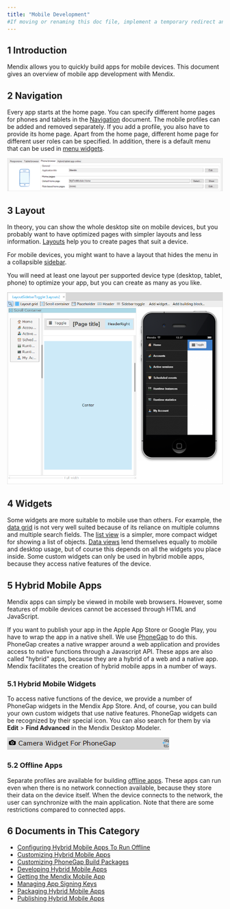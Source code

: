```yaml
---
title: "Mobile Development"
#If moving or renaming this doc file, implement a temporary redirect and let the respective team know they should update the URL in the product. See Mapping to Products for more details.
---
```


## 1 Introduction

Mendix allows you to quickly build apps for mobile devices. This document gives an overview of mobile app development with Mendix.

## 2 Navigation

Every app starts at the home page. You can specify different home pages for phones and tablets in the [Navigation](navigation) document. The mobile profiles can be added and removed separately. If you add a profile, you also have to provide its home page. Apart from the home page, different home page for different user roles can be specified. In addition, there is a default menu that can be used in [menu widgets](menu-widgets).

![](attachments/modeler-core/18582284.png)

## 3 Layout

In theory, you can show the whole desktop site on mobile devices, but you probably want to have optimized pages with simpler layouts and less information. [Layouts](layout) help you to create pages that suit a device.

For mobile devices, you might want to have a layout that hides the menu in a collapsible [sidebar](sidebar-toggle-button).

You will need at least one layout per supported device type (desktop, tablet, phone) to optimize your app, but you can create as many as you like.

![](attachments/modeler-core/16844053.png)

## 4 Widgets

Some widgets are more suitable to mobile use than others. For example, the [data grid](data-grid) is not very well suited because of its reliance on multiple columns and multiple search fields. The [list view](list-view) is a simpler, more compact widget for showing a list of objects. [Data views](data-view) lend themselves equally to mobile and desktop usage, but of course this depends on all the widgets you place inside. Some custom widgets can only be used in hybrid mobile apps, because they access native features of the device.

## 5 Hybrid Mobile Apps

Mendix apps can simply be viewed in mobile web browsers. However, some features of mobile devices cannot be accessed through HTML and JavaScript.

If you want to publish your app in the Apple App Store or Google Play, you have to wrap the app in a native shell. We use [PhoneGap](http://phonegap.com/) to do this. PhoneGap creates a native wrapper around a web application and provides access to native functions through a Javascript API. These apps are also called "hybrid" apps, because they are a hybrid of a web and a native app. Mendix facilitates the creation of hybrid mobile apps in a number of ways.

### 5.1 Hybrid Mobile Widgets

To access native functions of the device, we provide a number of PhoneGap widgets in the Mendix App Store. And, of course, you can build your own custom widgets that use native features. PhoneGap widgets can be recognized by their special icon. You can also search for them by via **Edit** > **Find Advanced** in the Mendix Desktop Modeler.

![](attachments/modeler-core/16844052.png)

### 5.2 Offline Apps

Separate profiles are available for building [offline apps](offline). These apps can run even when there is no network connection available, because they store their data on the device itself. When the device connects to the network, the user can synchronize with the main application. Note that there are some restrictions compared to connected apps.

## 6 Documents in This Category

* [Configuring Hybrid Mobile Apps To Run Offline](configuring-hybrid-mobile-apps-to-run-offline)
* [Customizing Hybrid Mobile Apps](customizing-hybrid-mobile-apps)
* [Customizing PhoneGap Build Packages](customizing-phonegap-build-packages)
* [Developing Hybrid Mobile Apps](developing-hybrid-mobile-apps)
* [Getting the Mendix Mobile App](getting-the-mendix-app)
* [Managing App Signing Keys](managing-app-signing-keys)
* [Packaging Hybrid Mobile Apps](packaging-hybrid-mobile-apps)
* [Publishing Hybrid Mobile Apps](publish-packages-to-mobile-stores)
